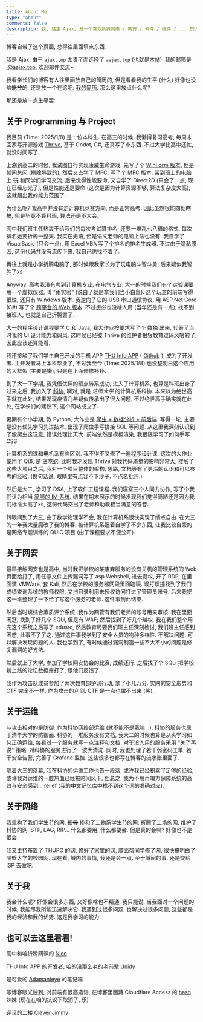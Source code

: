```yaml
---
title: About Me
type: "about"
comments: false
description: 我, 站主 Ajax, 是一个喜欢折腾网络 / 网安 / 软件 / 硬件 / ... 的人. 我对我的博客的定位是一个用于交流技术和思想的地方, 发表的文章偏技术向, 且我尽量使之通俗易懂. 这篇自述中, 我将向所有人展示我生平的一角, 准确而不失有趣地.
---
```


<style>
.content {
    line-height: 1.5;
}
</style>

博客自带了这个页面, 总得往里面填点东西.

我是 Ajax, 由于 `ajax.top` 太贵了而选择了 [`aajax.top`](https://aajax.top) (也就是本站). 我的邮箱是 i@aajax.top, 欢迎邮件交流~

我看学长们的博客有人往里面放自己的简历的, ~~但是看看我的生平 (什么) 好像也没啥能放的~~, 还是放一个在这吧: [我的简历](/cv/cv.pdf). 那么这里放点什么呢?

那还是放一点生平罢:

## 关于 Programming 与 Project

我目前 (Time: 2025/1/8) 是一位本科生. 在高三的时候, 我懒得复习高考, 每周末回家写开源游戏 [Thrive](https://revolutionarygamesstudio.com/), 基于 Godot, C#, 还真写了点东西. 不过大学比高中还忙, 就没时间写了.

上溯到高二的时候, 我试图自行实现康威生命游戏, 先写了个 [WinForm 版本](https://github.com/84634E1A607A/ConwayLifeGame), 但是帧间总闪 (擦除导致的), 然后又去学了 MFC, 写了个 [MFC 版本](https://github.com/84634E1A607A/Conway-s-Life-Game-MFC), 带到班上的电脑上 ~~玩~~ 和同学们学习交流, 后来觉得性能要命, 又自学了 Direct2D (只会了一点, 现在已经忘光了), 但是性能还是要命 (这次是因为计算资源不够, 算法复杂度太高), 这就超出我的能力范围了.

为什么呢? 我高中并没有走计算机竞赛方向, 而是正常高考. 因此虽然很能四处瞎搞, 但是毕竟不算科班, 算法还是不太会.

高中我们班主任热衷于给我们的每次考试算排名, 还要一堆乱七八糟的格式. 每次排名她要折腾一整天. 我实在无语, 但是语文老师的电脑上啥也没有, 我自学了 VisualBasic (只会一点), 用 Excel VBA 写了个排名的排名生成器. 不过由于隐私原因, 这份代码并没有流传下来, 我自己也找不着了.

再往上就是小学折腾电脑了, 那时候跟我家长为了玩电脑斗智斗勇, 后来疑似我智胜了xs

Anyway. 高考我没有考到计算机专业, 在电气专业. 大一的时候我们有个实验课要用一个虚拟仪器, 叫 "雨实验" (说白了就是拿我们当小白鼠). 这个玩意的前端写得很烂, 还只有 Windows 版本. 我逆向了它的 USB 串口通信协议, 用 ASP.Net Core (C#) 写了个 [跨平台的 Web 版本](https://github.com/84634E1A607A/RainDropWeb). 不过想必也没啥人用 (当年还是有一点), 找不到接班人, 也就是自己折腾罢了.

大一的程序设计课程要学 C 和 Java, 我大作业按要求写了个 [数独](https://github.com/84634E1A607A/Sudoku_C_Java) 出来, 代表了当时我的 UI 设计能力和码风. 这时候已经被 Thrive 的维护者狠狠教育过码风啥的了, 因此应该还算能看.

我还接触了我们学生自己开发的手机 APP [THU Info APP](https://app.cs.tsinghua.edu.cn/) ( [Github](https://github.com/thu-info-community/thu-info-app) ), 成为了开发者. 主开发者马上本科毕业了, 不过我至今 (Time: 2025/1/8) 也没整明白这个应用的大框架 (主要是懒), 只是在上面修修补补.

到了大一下学期, 我凭借优异的绩点转系成功, 进入了计算机系, 也算是科班出身了. 过来之后, 我加入了 [科协](https://net9.org/home/), 啊对, 就是 *这所大学* 的计算机系科协. 本来以为绝世高手就在此处, 结果发现疫情几年疑似传承出了很大问题. 不过绝世高手确实就在此处, 在学长们的建议下, 这个网站成立了.

暑期有个小学期, 教 Python, 大作业是 [爬虫 + 数据分析 + 前后端](https://github.com/84634E1A607A/2023-summer-python). 写得一坨, 主要是没有优先学习先进技术, 出现了爬虫手写拼接 SQL 等问题. 从这里我深刻认识到了像爬虫这玩意, 错误处理比天大. 前端依然是模板渲染, 我狠狠学习了如何手写 CSS.

计算机系的课和电机系有些区别. 我不得不又修了一遍程序设计课. 这次的大作业使用了 Qt6, 是 [贪吃蛇](https://github.com/UbeCc/SnakeFoP). 此时我才发现 Thrive 对我代码质量的影响非常大, 接触了这些大项目之后, 我对一个项目整体的架构, 思路, 文档等有了更深的认识和可以参考的经验. (换句话说, 眼睛里有点容不下沙子. 不点名批评.)

然后是大二, 学习了 DSA, 上了软件工程课程. 我们寝室三个人同力协作, 写了个我们认为相当 [简陋的 IM 系统](https://github.com/84634E1A607A/nova210se). 结果在期末展示的时候发现我们觉得简陋还是因为我们标准太高了xs, 这份代码交出了老师和助教相当满意的答卷.

转眼间到了大三, 由于数学物理学不会, 我在计算机系很快实现了绩点自由. 在大三的一年我大量魔改了我的博客, 被计算机系逼着自学了不少东西, 让我比较自豪的是网络专题训练的 QUIC 项目 (由于课程要求不便公开).

## 关于网安

最早接触网安也是高中, 当时我把学校的某废弃服务的没有关机的管理系统的 Web 页面给打了, 用任意文件上传漏洞写了 asp Webshell, 进去提权, 开了 RDP, 在里面装 VMWare, 套 Kali, 然后在学校的服务器网段里面瞎玩. 误打误撞找到了我们成绩查询系统的教师权限, 又扫目录利用未授权访问打进了管理员账号. 后来我把这一堆整理了一下给了写这个服务的老师. 这件事到此结束.

然后当时填综合素质评价系统, 我作为网管有我们老师的账号用来审核. 我在里面闲逛, 找到了好几个 SQLi, 但是有 WAF; 然后找到了好几个越权. 我在我们整个用完这个系统之后写了 edusrc, 然后教育局要我们班主任深刻检讨, 我们班主任感到困惑, 此事不了了之. 通过这件事我学到了安全人员的物种多样性. 不解决问题, 可以解决发现问题的人. 我也学到了, 有时候通过漏洞制造一些不大不小的问题是修复漏洞的好方法.

然后就上了大学, 参加了学校网安协会的比赛, 成绩还行. 之后找了个 SQLi 把学校新上线的论坛数据库打了, 跟他们反馈了.

我作为攻击队成员参加了两次教育部护网行动, 拿了小几万分. 实网的安全形势和 CTF 完全不一样, 作为攻击的利剑, CTF 是一点也做不出来 (笑).

## 关于运维

与攻击相对的是防御. 作为科协网络部运维 (就不能不是我嘛...), 科协的服务也属于清华大学的防御面. 科协的一堆服务没有文档, 我大二的时候也算是从头学习如何正确运维, 每看过一个服务就写一点注释和文档, 对于没人用的服务采用 "关了再说" 策略, 对科协的服务进行了一波大清洗. 同时, 我也处理了若干弱密码工单, 若干安全告警, 完善了 Grafana 监控. 这些很多也都写在博客的流水账里面了.

随着大三的落幕, 我在科协的运维工作也告一段落, 或许我已经积累了足够的经验, 或许我对运维的一腔热血已经被时间风干, 但总之, 我为不用再竭力保障系统的高效与安全感到... relief (我的中文记忆库中找不到这个词的准确对应).

## 关于网络

我重构了我们学生节的网, ~~指导~~ 掺和了工物系学生节的网, 折腾了工场的网, 维护了科协的网. STP, LAG, RIP... 什么都要用, 什么都要会. 但是真的会嘛? 好像也不是很会.

我又主持布置了 THUPC 的网, 修好了家里的网, 顺面帮同学修了网, 很快搞明白了隔壁大学的校园网. 现在看, 域内的事情, 我还是会一点. 至于域间的事, 还是交给 ISP 去做吧.

## 关于我

我会什么呢? 好像会很多东西, 又好像啥也不精通. 我只能说, 当我面对一个问题的时候, 我能尽我所能迅速解决它. 我遇到过很多问题, 也解决过很多问题, 这些都是我的经验和我的优势. 这是我学习的能力.

## 也可以去这里看看!

高中和咱折腾网课的 [Nico](https://www.lozumi.com)

THU Info APP 的开发者, 咱的没那么老的老前辈 [Unidy](https://unidy.cn)

是可爱的 [Adamanteye](https://note.adamanteye.cc/) 的笔记喵

写博客眼光独到, 对前端有很高造诣, 在博客里面藏 Cloudflare Access 的 [hash](https://land.hash.memorial/) 妹妹 (现在在咱的抗议下取消了, 乐)

评论的二楼 [Clever Jimmy](https://leverimmy.top/)
